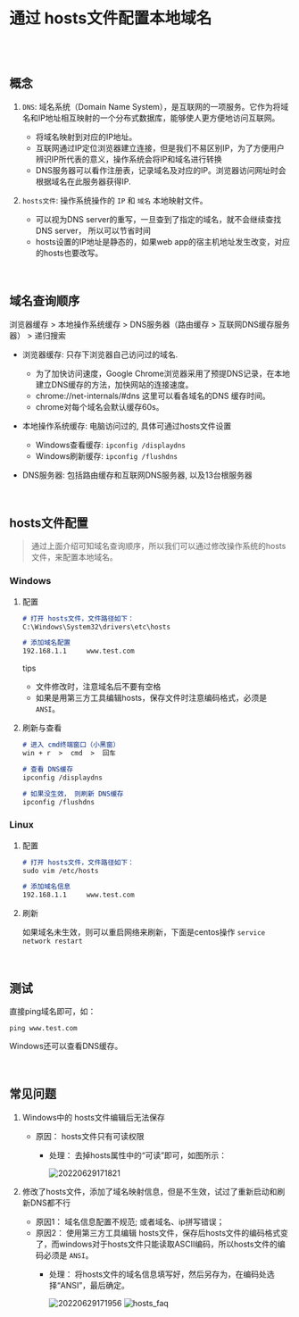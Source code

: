 # 通过 hosts文件配置本地域名

</br>
</br>

## 概念

1. `DNS`: 域名系统（Domain Name System），是互联网的一项服务。它作为将域名和IP地址相互映射的一个分布式数据库，能够使人更方便地访问互联网。
    - 将域名映射到对应的IP地址。
    - 互联网通过IP定位浏览器建立连接，但是我们不易区别IP，为了方便用户辨识IP所代表的意义，操作系统会将IP和域名进行转换
    - DNS服务器可以看作注册表，记录域名及对应的IP。浏览器访问网址时会根据域名在此服务器获得IP.

2. `hosts文件`: 操作系统操作的 `IP` 和 `域名` 本地映射文件。
    - 可以视为DNS server的重写，一旦查到了指定的域名，就不会继续查找DNS server， 所以可以节省时间
    - hosts设置的IP地址是静态的，如果web app的宿主机地址发生改变，对应的hosts也要改写。

</br>

## 域名查询顺序

浏览器缓存  >  本地操作系统缓存  >  DNS服务器（路由缓存 > 互联网DNS缓存服务器）  >  递归搜索

- 浏览器缓存: 只存下浏览器自己访问过的域名.
  - 为了加快访问速度，Google Chrome浏览器采用了预提DNS记录，在本地建立DNS缓存的方法，加快网站的连接速度。
  - chrome://net-internals/#dns 这里可以看各域名的DNS 缓存时间。
  - chrome对每个域名会默认缓存60s。

- 本地操作系统缓存: 电脑访问过的, 具体可通过hosts文件设置
  - Windows查看缓存: `ipconfig /displaydns`
  - Windows刷新缓存: `ipconfig /flushdns`

- DNS服务器: 包括路由缓存和互联网DNS服务器, 以及13台根服务器

</br>

## hosts文件配置

> 通过上面介绍可知域名查询顺序，所以我们可以通过修改操作系统的hosts文件，来配置本地域名。

### Windows

1. 配置

    ```md
    # 打开 hosts文件，文件路径如下：
    C:\Windows\System32\drivers\etc\hosts

    # 添加域名配置
    192.168.1.1     www.test.com
    ```

    tips
    - 文件修改时，注意域名后不要有空格
    - 如果是用第三方工具编辑hosts，保存文件时注意编码格式，必须是`ANSI`。

2. 刷新与查看

    ```md
    # 进入 cmd终端窗口（小黑窗）
    win + r  >  cmd  >  回车

    # 查看 DNS缓存
    ipconfig /displaydns

    # 如果没生效， 则刷新 DNS缓存
    ipconfig /flushdns
    ```

### Linux

1. 配置

    ```md
    # 打开 hosts文件，文件路径如下：
    sudo vim /etc/hosts

    # 添加域名信息
    192.168.1.1     www.test.com
    ```

2. 刷新

    如果域名未生效，则可以重启网络来刷新，下面是centos操作
    `service network restart`

</br>

## 测试

直接ping域名即可，如：

`ping www.test.com`

Windows还可以查看DNS缓存。

</br>

## 常见问题

1. Windows中的 hosts文件编辑后无法保存

    - 原因： hosts文件只有可读权限
      - 处理： 去掉hosts属性中的“可读”即可，如图所示：

        ![20220629171821](https://cdn.jsdelivr.net/gh/librarookie/Picgo/images/md_20220629171821.png)

2. 修改了hosts文件，添加了域名映射信息，但是不生效，试过了重新启动和刷新DNS都不行

    - 原因1： 域名信息配置不规范; 或者域名、ip拼写错误；
    - 原因2： 使用第三方工具编辑 hosts文件，保存后hosts文件的编码格式变了，而windows对于hosts文件只能读取ASCII编码，所以hosts文件的编码必须是 `ANSI`。
      - 处理： 将hosts文件的域名信息填写好，然后另存为，在编码处选择“ANSI”，最后确定。

        ![20220629171956](https://cdn.jsdelivr.net/gh/librarookie/Picgo/images/md_20220629171956.png)
        ![hosts_faq](https://cdn.jsdelivr.net/gh/librarookie/Picgo/images/md_hosts_faq.png)

</br>
</br>
